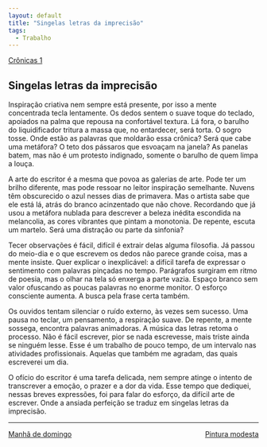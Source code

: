 ```yaml
---
layout: default
title: "Singelas letras da imprecisão"
tags:
  - Trabalho
--- 
```




[Crônicas 1](./)

## Singelas letras da imprecisão

Inspiração criativa nem sempre está presente, por isso a mente concentrada tecla lentamente. Os dedos sentem o suave toque do teclado, apoiados na palma que repousa na confortável textura. Lá fora, o barulho do liquidificador tritura a massa que, no entardecer, será torta. O sogro tosse. Onde estão as palavras que moldarão essa crônica? Será que cabe uma metáfora? O teto dos pássaros que esvoaçam na janela? As panelas batem, mas não é um protesto indignado, somente o barulho de quem limpa a louça.

A arte do escritor é a mesma que povoa as galerias de arte. Pode ter um brilho diferente, mas pode ressoar no leitor inspiração semelhante. Nuvens têm obscurecido o azul nesses dias de primavera. Mas o artista sabe que ele está lá, atrás do branco acinzentado que não chove. Recordando que já usou a metáfora nublada para descrever a beleza inédita escondida na melancolia, as cores vibrantes que pintam a monotonia. De repente, escuta um martelo. Será uma distração ou parte da sinfonia?

Tecer observações é fácil, difícil é extrair delas alguma filosofia. Já passou do meio-dia e o que escrevem os dedos não parece grande coisa, mas a mente insiste. Quer explicar o inexplicável: a difícil tarefa de expressar o sentimento com palavras pinçadas no tempo. Parágrafos surgiram em ritmo de poesia, mas o olhar na tela só enxerga a parte vazia. Espaço branco sem valor ofuscando as poucas palavras no enorme monitor. O esforço consciente aumenta. A busca pela frase certa também.

Os ouvidos tentam silenciar o ruído externo, às vezes sem sucesso. Uma pausa no teclar, um pensamento, a respiração suave. De repente, a mente sossega, encontra palavras animadoras. A música das letras retoma o processo. Não é fácil escrever, pior se nada escrevesse, mais triste ainda se ninguém lesse. Esse é um trabalho de pouco tempo, de um intervalo nas atividades profissionais. Aquelas que também me agradam, das quais escreverei um dia.

O ofício do escritor é uma tarefa delicada, nem sempre atinge o intento de transcrever a emoção, o prazer e a dor da vida. Esse tempo que dediquei, nessas breves expressões, foi para falar do esforço, da difícil arte de escrever. Onde a ansiada perfeição se traduz em singelas letras da imprecisão.

---

<div style="display: flex; justify-content: space-between;">
  <a href="./manha-de-domingo.html">Manhã de domingo</a>
  <a href="./pintura-modesta.html">Pintura modesta</a>
</div>
